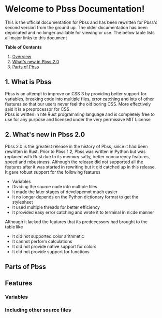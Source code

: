 # Welcome to Pbss Documentation!
This is the official documentation for Pbss and has been rewritten for Pbss's second version from the ground up. The older documentation has been depricated and no longer available for viewing or use. The below table lists all major links to this document

**Table of Contents**
1. [Overview](#overview)
2. [What's new in Pbss 2.0](#release-info)
3. [Parts of Pbss](#parts)


## <a name="overview"></a> 1. What is Pbss
Pbss is an attempt to improve on CSS 3 by providing better support for variables, breaking code into multiple files, error catching and lots of other features so that our users never feel the old boring CSS. More effectively said it is a preprocessor for CSS.  
Pbss is written in hte Rust programming language and is completely free to use for any purpose and licensed under the very permissive MIT License

## <a name="release-info"></a> 2. What's new in Pbss 2.0
Pbss 2.0 is the greatest release in the history of Pbss, since it had been rewritten in Rust. Prior to Pbss 1.2, Pbss was written in Python but was replaced with Rust due to its memory safty, better concurrency features, speed and robustness. Although the release did not supported all the features after it was started in rewriting but it did catched up in this release. It gave robust support for the following features
- Variables
- Dividing the source code into multiple files
- It made the later stages of developemnt much easier
- It no longer depends on the Python dictionary format to get the stylesheet
- It used multiple threads for better efficiency
- It provided easy error catching and wrote it to terminal in nicde manner

Although it lacked the features that its predecessors had brought to the table like
- It did not supported color arithmetic
- It cannot perform calculations
- It did not provide native support for colors
- It did not provide support for functions

## <a name="parts"></a> Parts of Pbss
## Features
### Variables
### Including other source files
